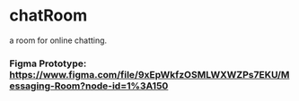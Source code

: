 # chatRoom

a room for online chatting.

### Figma Prototype: https://www.figma.com/file/9xEpWkfzOSMLWXWZPs7EKU/Messaging-Room?node-id=1%3A150
